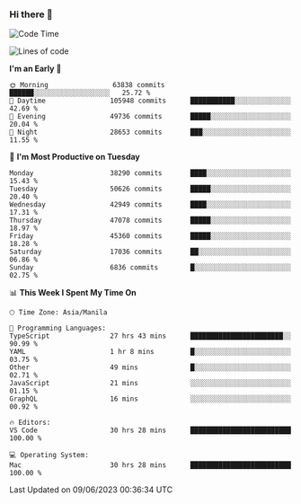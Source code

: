 ### Hi there 👋

<!--START_SECTION:waka-->
![Code Time](http://img.shields.io/badge/Code%20Time-4%2C051%20hrs%2035%20mins-blue)

![Lines of code](https://img.shields.io/badge/From%20Hello%20World%20I%27ve%20Written-100.9%20million%20lines%20of%20code-blue)

**I'm an Early 🐤** 

```text
🌞 Morning                63838 commits       ██████░░░░░░░░░░░░░░░░░░░   25.72 % 
🌆 Daytime                105948 commits      ███████████░░░░░░░░░░░░░░   42.69 % 
🌃 Evening                49736 commits       █████░░░░░░░░░░░░░░░░░░░░   20.04 % 
🌙 Night                  28653 commits       ███░░░░░░░░░░░░░░░░░░░░░░   11.55 % 
```
📅 **I'm Most Productive on Tuesday** 

```text
Monday                   38290 commits       ████░░░░░░░░░░░░░░░░░░░░░   15.43 % 
Tuesday                  50626 commits       █████░░░░░░░░░░░░░░░░░░░░   20.40 % 
Wednesday                42949 commits       ████░░░░░░░░░░░░░░░░░░░░░   17.31 % 
Thursday                 47078 commits       █████░░░░░░░░░░░░░░░░░░░░   18.97 % 
Friday                   45360 commits       █████░░░░░░░░░░░░░░░░░░░░   18.28 % 
Saturday                 17036 commits       ██░░░░░░░░░░░░░░░░░░░░░░░   06.86 % 
Sunday                   6836 commits        █░░░░░░░░░░░░░░░░░░░░░░░░   02.75 % 
```


📊 **This Week I Spent My Time On** 

```text
🕑︎ Time Zone: Asia/Manila

💬 Programming Languages: 
TypeScript               27 hrs 43 mins      ███████████████████████░░   90.99 % 
YAML                     1 hr 8 mins         █░░░░░░░░░░░░░░░░░░░░░░░░   03.75 % 
Other                    49 mins             █░░░░░░░░░░░░░░░░░░░░░░░░   02.71 % 
JavaScript               21 mins             ░░░░░░░░░░░░░░░░░░░░░░░░░   01.15 % 
GraphQL                  16 mins             ░░░░░░░░░░░░░░░░░░░░░░░░░   00.92 % 

🔥 Editors: 
VS Code                  30 hrs 28 mins      █████████████████████████   100.00 % 

💻 Operating System: 
Mac                      30 hrs 28 mins      █████████████████████████   100.00 % 
```


 Last Updated on 09/06/2023 00:36:34 UTC
<!--END_SECTION:waka-->


<!--
**rad182/rad182** is a ✨ _special_ ✨ repository because its `README.md` (this file) appears on your GitHub profile.

Here are some ideas to get you started:

- 🔭 I’m currently working on ...
- 🌱 I’m currently learning ...
- 👯 I’m looking to collaborate on ...
- 🤔 I’m looking for help with ...
- 💬 Ask me about ...
- 📫 How to reach me: ...
- 😄 Pronouns: ...
- ⚡ Fun fact: ...
-->
